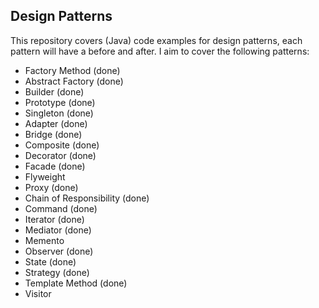 ## Design Patterns

This repository covers (Java) code examples for design patterns, each pattern will have a before and after. I aim to cover the following patterns:

- Factory Method (done)
- Abstract Factory (done)
- Builder (done)
- Prototype (done)
- Singleton (done)
- Adapter (done)
- Bridge (done)
- Composite (done)
- Decorator (done)
- Facade (done)
- Flyweight
- Proxy (done)
- Chain of Responsibility (done)
- Command (done)
- Iterator (done)
- Mediator (done)
- Memento
- Observer (done)
- State (done)
- Strategy (done)
- Template Method (done)
- Visitor
